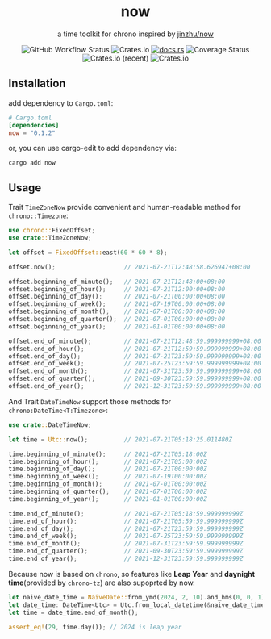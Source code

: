 <div align="center">
    <h1>now</h1>
    <p>a time toolkit for chrono inspired by <a href="https://github.com/jinzhu/now">jinzhu/now</a></p>
    <img alt="GitHub Workflow Status" src="https://img.shields.io/github/workflow/status/kilerd/now/Develop%20Build">
    <img alt="Crates.io" src="https://img.shields.io/crates/v/now">
    <a href="https://docs.rs/now"><img alt="docs.rs" src="https://img.shields.io/docsrs/now/latest"></a>
    <img src='https://coveralls.io/repos/github/Kilerd/now/badge.svg?branch=master' alt='Coverage Status' />
    <img alt="Crates.io (recent)" src="https://img.shields.io/crates/dr/now">
    <img alt="Crates.io" src="https://img.shields.io/crates/l/now">
</div>

## Installation

add dependency to `Cargo.toml`:

```toml
# Cargo.toml
[dependencies]
now = "0.1.2"
```

or, you can use cargo-edit to add dependency via:

```shell
cargo add now
```

## Usage
Trait `TimeZoneNow` provide convenient and human-readable method for `chrono::Timezone`:
```rust
use chrono::FixedOffset;
use crate::TimeZoneNow;

let offset = FixedOffset::east(60 * 60 * 8);

offset.now();                   // 2021-07-21T12:48:58.626947+08:00

offset.beginning_of_minute();   // 2021-07-21T12:48:00+08:00
offset.beginning_of_hour();     // 2021-07-21T12:00:00+08:00
offset.beginning_of_day();      // 2021-07-21T00:00:00+08:00
offset.beginning_of_week();     // 2021-07-19T00:00:00+08:00
offset.beginning_of_month();    // 2021-07-01T00:00:00+08:00
offset.beginning_of_quarter();  // 2021-07-01T00:00:00+08:00
offset.beginning_of_year();     // 2021-01-01T00:00:00+08:00

offset.end_of_minute();         // 2021-07-21T12:48:59.999999999+08:00
offset.end_of_hour();           // 2021-07-21T12:59:59.999999999+08:00
offset.end_of_day();            // 2021-07-21T23:59:59.999999999+08:00
offset.end_of_week();           // 2021-07-25T23:59:59.999999999+08:00
offset.end_of_month();          // 2021-07-31T23:59:59.999999999+08:00
offset.end_of_quarter();        // 2021-09-30T23:59:59.999999999+08:00
offset.end_of_year();           // 2021-12-31T23:59:59.999999999+08:00
```

And Trait `DateTimeNow` support those methods for `chrono:DateTime<T:Timezone>`:
```rust
use crate::DateTimeNow;

let time = Utc::now();          // 2021-07-21T05:18:25.011480Z

time.beginning_of_minute();     // 2021-07-21T05:18:00Z
time.beginning_of_hour();       // 2021-07-21T05:00:00Z
time.beginning_of_day();        // 2021-07-21T00:00:00Z
time.beginning_of_week();       // 2021-07-19T00:00:00Z
time.beginning_of_month();      // 2021-07-01T00:00:00Z
time.beginning_of_quarter();    // 2021-07-01T00:00:00Z
time.beginning_of_year();       // 2021-01-01T00:00:00Z

time.end_of_minute();           // 2021-07-21T05:18:59.999999999Z
time.end_of_hour();             // 2021-07-21T05:59:59.999999999Z
time.end_of_day();              // 2021-07-21T23:59:59.999999999Z
time.end_of_week();             // 2021-07-25T23:59:59.999999999Z
time.end_of_month();            // 2021-07-31T23:59:59.999999999Z
time.end_of_quarter();          // 2021-09-30T23:59:59.999999999Z
time.end_of_year();             // 2021-12-31T23:59:59.999999999Z
```

Because now is based on `chrono`, so features like **Leap Year** and **daynight time**(provided by `chrono-tz`) are also supoprted by now.

```rust
let naive_date_time = NaiveDate::from_ymd(2024, 2, 10).and_hms(0, 0, 1);
let date_time: DateTime<Utc> = Utc.from_local_datetime(&naive_date_time).unwrap();
let time = date_time.end_of_month();

assert_eq!(29, time.day()); // 2024 is leap year
```